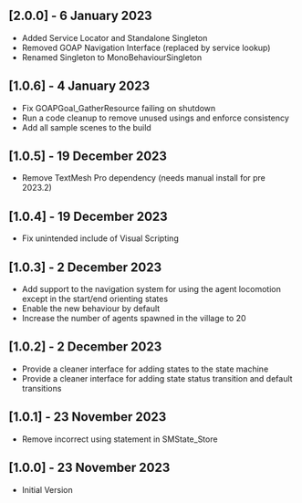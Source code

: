 ## [2.0.0] - 6 January 2023
 - Added Service Locator and Standalone Singleton
 - Removed GOAP Navigation Interface (replaced by service lookup)
 - Renamed Singleton to MonoBehaviourSingleton

## [1.0.6] - 4 January 2023
 - Fix GOAPGoal_GatherResource failing on shutdown
 - Run a code cleanup to remove unused usings and enforce consistency
 - Add all sample scenes to the build

## [1.0.5] - 19 December 2023
 - Remove TextMesh Pro dependency (needs manual install for pre 2023.2)

## [1.0.4] - 19 December 2023
 - Fix unintended include of Visual Scripting

## [1.0.3] - 2 December 2023
 - Add support to the navigation system for using the agent locomotion except in the start/end orienting states
 - Enable the new behaviour by default
 - Increase the number of agents spawned in the village to 20

## [1.0.2] - 2 December 2023
 - Provide a cleaner interface for adding states to the state machine
 - Provide a cleaner interface for adding state status transition and default transitions

## [1.0.1] - 23 November 2023
 - Remove incorrect using statement in SMState_Store

## [1.0.0] - 23 November 2023
 - Initial Version